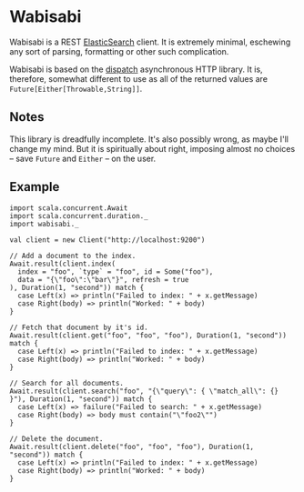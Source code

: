 # Wabisabi

Wabisabi is a REST [ElasticSearch](http://www.elasticsearch.org/) client. It is
extremely minimal, eschewing any sort of parsing, formatting or other such
complication.

Wabisabi is based on the [dispatch](http://dispatch.databinder.net/Dispatch.html)
asynchronous HTTP library. It is, therefore, somewhat different to use as all
of the returned values are `Future[Either[Throwable,String]]`.

## Notes

This library is dreadfully incomplete. It's also possibly wrong, as maybe I'll
change my mind.  But it is spiritually about right, imposing almost no choices
– save `Future` and `Either` – on the user.

## Example

```
import scala.concurrent.Await
import scala.concurrent.duration._
import wabisabi._

val client = new Client("http://localhost:9200")

// Add a document to the index.
Await.result(client.index(
  index = "foo", `type` = "foo", id = Some("foo"),
  data = "{\"foo\":\"bar\"}", refresh = true
), Duration(1, "second")) match {
  case Left(x) => println("Failed to index: " + x.getMessage)
  case Right(body) => println("Worked: " + body)
}

// Fetch that document by it's id.
Await.result(client.get("foo", "foo", "foo"), Duration(1, "second")) match {
  case Left(x) => println("Failed to index: " + x.getMessage)
  case Right(body) => println("Worked: " + body)
}

// Search for all documents.
Await.result(client.search("foo", "{\"query\": { \"match_all\": {} }"), Duration(1, "second")) match {
  case Left(x) => failure("Failed to search: " + x.getMessage)
  case Right(body) => body must contain("\"foo2\"")
}

// Delete the document.
Await.result(client.delete("foo", "foo", "foo"), Duration(1, "second")) match {
  case Left(x) => println("Failed to index: " + x.getMessage)
  case Right(body) => println("Worked: " + body)
}
```

